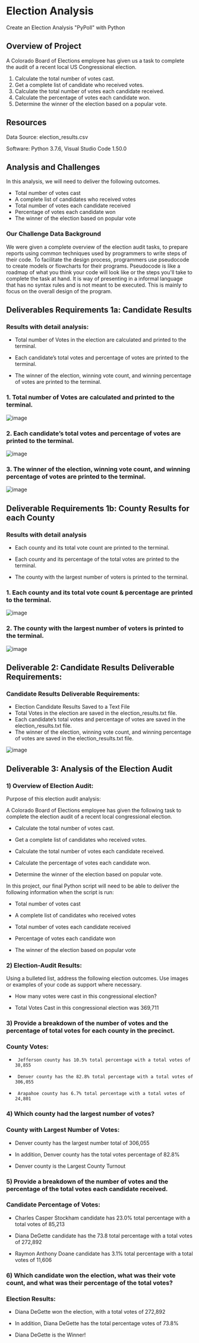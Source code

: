 # Election Analysis

Create an Election Analysis "PyPoll" with Python

## Overview of Project

A Colorado Board of Elections employee has given us a task to complete the audit of a recent local US Congressional election. 

1. Calculate the total number of votes cast.
2. Get a complete list of candidate who received votes.
3. Calculate the total number of votes each candidate received.
4. Calculate the percentage of votes each candidate won.
5. Determine the winner of the election based on a popular vote.

## Resources

Data Source: election_results.csv 

Software: Python 3.7.6, Visual Studio Code 1.50.0

## Analysis and Challenges
In this analysis, we will need to deliver the following outcomes.

- Total number of votes cast
- A complete list of candidates who received votes
- Total number of votes each candidate received
- Percentage of votes each candidate won
- The winner of the election based on popular vote

### Our Challenge Data Background

We were given a complete overview of the election audit tasks, to prepare reports using common techniques used by programmers to write steps of their code. To facilitate the design process, programmers use pseudocode to create models or flowcharts for their programs. Pseudocode is like a roadmap of what you think your code will look like or the steps you'll take to complete the task at hand. It is way of presenting in a informal language that has no syntax rules and is not meant to be executed. This is mainly to focus on the overall design of the program.

## Deliverables Requirements 1a: Candidate Results

### Results with detail analysis:

-  Total number of Votes in the election  are calculated and printed to the terminal.
 

-   Each candidate’s total votes and percentage of votes are printed to the terminal.

-   The winner of the election, winning vote count, and winning percentage of votes are printed to the terminal.
 

### 1. Total number of Votes are calculated and printed to the terminal.

![image](https://user-images.githubusercontent.com/90879122/137664010-522e2aa7-9aae-422a-b713-56e17c12a937.png)






### 2. Each candidate’s total votes and percentage of votes are printed to the terminal.

![image](https://user-images.githubusercontent.com/90879122/137661809-0bc14fff-b9e0-4978-afb0-a153960244f1.png)






### 3. The winner of the election, winning vote count, and winning percentage of votes are printed to the terminal.

![image](https://user-images.githubusercontent.com/90879122/137661858-9c1446fd-9e78-401d-9b7c-7a18b256d9b4.png)













## Deliverable Requirements 1b: County Results for each County


### Results with detail analysis

-  Each county and its total vote count are printed to the terminal.

-  Each county and its percentage of the total votes are printed to the terminal.

-  The county with the largest number of voters is printed to the terminal.




  ### 1. Each county and its total vote count & percentage are printed to the terminal.


![image](https://user-images.githubusercontent.com/90879122/137662324-6960dec4-9b13-4b33-b7f5-f0de15fd169d.png)




 

 ### 2. The county with the largest number of voters is printed to the terminal.
 
 ![image](https://user-images.githubusercontent.com/90879122/137662358-7c04c0a7-699c-4391-81f5-d471756df1d5.png)
 
 
 
 
 
 
 
 


## Deliverable 2: Candidate Results Deliverable Requirements:

### Candidate Results Deliverable Requirements:

-  Election Candidate Results Saved to a Text File
-  Total Votes in the election are saved in the election_results.txt file.
-  Each candidate’s total votes and percentage of votes are saved in the election_results.txt file.
-  The winner of the election, winning vote count, and winning percentage of votes are saved in the election_results.txt file.
  
![image](https://user-images.githubusercontent.com/90879122/137662527-6e6c082d-9905-4540-9110-93edece1a3c2.png)








## Deliverable 3: Analysis of the Election Audit

  ### 1) Overview of Election Audit:

Purpose of this election audit analysis:

A Colorado Board of Elections employee has given the following task to complete the election audit of a recent local congressional election.

-  Calculate the total number of votes cast.

-  Get a complete list of candidates who received votes.

-  Calculate the total number of votes each candidate received.

-  Calculate the percentage of votes each candidate won.

-  Determine the winner of the election based on popular vote.


In this project, our final Python script will need to be able to deliver the following information when the script is run:


-  Total number of votes cast

-  A complete list of candidates who received votes

-  Total number of votes each candidate received

-  Percentage of votes each candidate won

-  The winner of the election based on popular vote


  ### 2) Election-Audit Results:

Using a bulleted list, address the following election outcomes. Use images or examples of your code as support where necessary.

-  How many votes were cast in this congressional election?

-    Total Votes Cast in this congressional election was 369,711


### 3) Provide a breakdown of the number of votes and the percentage of total votes for each county in the precinct.


  ### County Votes:

-      Jefferson county has 10.5% total percentage with a total votes of 38,855

-      Denver county has the 82.8% total percentage with a total votes of 306,055

-      Arapahoe county has 6.7% total percentage with a total votes of 24,801


### 4) Which county had the largest number of votes?

  ###	County with Largest Number of Votes:

-    Denver county has the largest number total of 306,055

-    In addition, Denver county has the total votes percentage of 82.8%

-    Denver county is the Largest County Turnout

### 5) Provide a breakdown of the number of votes and the percentage of the total votes each candidate received.

  ### Candidate Percentage of Votes:

-    Charles Casper Stockham candidate has 23.0% total percentage with a total votes of 85,213

-    Diana DeGette candidate has the 73.8 total percentage with a total votes of 272,892

-    Raymon Anthony Doane candidate has 3.1% total percentage with a total votes of 11,606

### 6) Which candidate won the election, what was their vote count, and what was their percentage of the total votes?

  ### Election Results:

-    Diana DeGette won the election, with a total votes of 272,892

-    In addition, Diana DeGette has the total percentage votes of 73.8%

-    Diana DeGette is the Winner!



